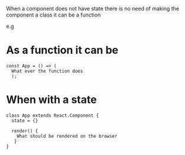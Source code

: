 When a component does not have state there is no need of making the component a class it can be a function

e.g
# As a function it can be
```
const App = () => (
  What ever the function does
  );
```
# When with a state
```
class App extends React.Component {
  state = {}

  render() {
    What should be rendered on the browser
   }
}
```
